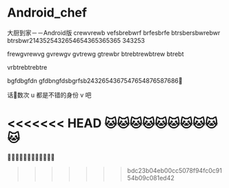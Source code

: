 # Android_chef
大厨到家－－Android版
crewvrewb
vefsbrebwrf
brfesbrfe
btrsbersbwrebwr
btrsbwr2143525432654654365365365
343253

frewgvrewvg
gvrewgv
gvtrewg
gtrewbr
btrebtrewbtrew
btrebt


vrbtrebtrebtre

bgfdbgfdn gfdbngfdsbgrfsb2432654367547654876587686🐶

话🌹数次 u 都是不错的身份 v 吧


<<<<<<< HEAD
🐱🐱🐱🐱🐱🐱🐱🐱🐱🐱
=======
🐯🐯🐯🐯🐯🐯🐯🐯🐯🐯🐯🐯
>>>>>>> bdc23b04eb00cc5078f94fc0c9154b09c081ed42
